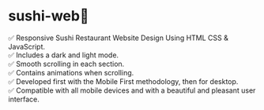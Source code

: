 # sushi-web🍣
✅ Responsive Sushi Restaurant Website Design Using HTML CSS & JavaScript.<br>
✅ Includes a dark and light mode.<br>
✅ Smooth scrolling in each section.<br>
✅ Contains animations when scrolling.<br>
✅ Developed first with the Mobile First methodology, then for desktop.<br>
✅ Compatible with all mobile devices and with a beautiful and pleasant user interface.<br>
